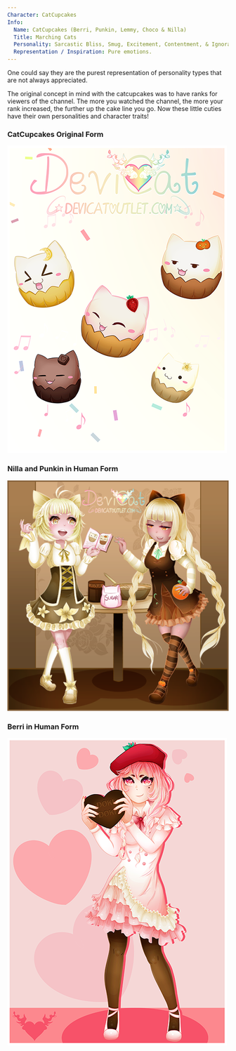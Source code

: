 ```yaml
---
Character: CatCupcakes
Info:
  Name: CatCupcakes (Berri, Punkin, Lemmy, Choco & Nilla)
  Title: Marching Cats
  Personality: Sarcastic Bliss, Smug, Excitement, Contentment, & Ignorance.
  Representation / Inspiration: Pure emotions.
---
```


One could say they are the purest
representation of personality types that are not always appreciated. 

The original concept in mind with the catcupcakes was to have ranks for viewers
of the channel. The more you watched the channel, the more your rank increased,
the further up the cake line you go. Now these little cuties have their own personalities and character traits!

### CatCupcakes Original Form
![Cats Carnival](img/catscarnival.png)


### Nilla and Punkin in Human Form
![Nilla and Punkin: Bake-Off](img/nilla_punkin_bakeoff.png)


### Berri in Human Form
![BerriChan 2018](img/berrichan_2018.png)
